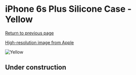 # iPhone 6s Plus Silicone Case - Yellow

[Return to previous page](/iphone_6)

[High-resolution image from Apple](https://store.storeimages.cdn-apple.com/8756/as-images.apple.com/is/MM6H2?wid=4500&hei=4500&fmt=png)

<div style="width: 512px"><img src="/almost_uncompressed/MM6H2.webp" alt="Yellow"></div>

## Under construction
